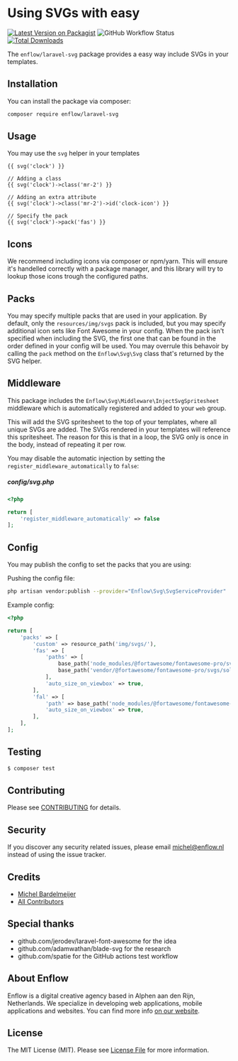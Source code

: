 # Using SVGs with easy

[![Latest Version on Packagist](https://img.shields.io/packagist/v/enflow/laravel-svg.svg?style=flat-square)](https://packagist.org/packages/enflow/laravel-svg)
![GitHub Workflow Status](https://img.shields.io/github/workflow/status/enflow/laravel-svg/run-tests?label=tests)
[![Total Downloads](https://img.shields.io/packagist/dt/enflow/laravel-svg.svg?style=flat-square)](https://packagist.org/packages/enflow/laravel-svg)

The `enflow/laravel-svg` package provides a easy way include SVGs in your templates.

## Installation
You can install the package via composer:

``` bash
composer require enflow/laravel-svg
```

## Usage
You may use the `svg` helper in your templates

```blade
{{ svg('clock') }}

// Adding a class
{{ svg('clock')->class('mr-2') }}

// Adding an extra attribute
{{ svg('clock')->class('mr-2')->id('clock-icon') }}

// Specify the pack
{{ svg('clock')->pack('fas') }}
```

## Icons
We recommend including icons via composer or npm/yarn. This will ensure it's handelled correctly with a package manager, and this library will try to lookup those icons trough the configured paths.

## Packs
You may specify multiple packs that are used in your application. By default, only the `resources/img/svgs` pack is included, but you may specify additional icon sets like Font Awesome in your config. When the pack isn't specified when including the SVG, the first one that can be found in the order defined in your config will be used. You may overrule this behavoir by calling the `pack` method on the `Enflow\Svg\Svg` class that's returned by the SVG helper.

## Middleware
This package includes the `Enflow\Svg\Middleware\InjectSvgSpritesheet` middleware which is automatically registered and added to your `web` group. 

This will add the SVG spritesheet to the top of your templates, where all unique SVGs are added. The SVGs rendered in your templates will reference this spritesheet. The reason for this is that in a loop, the SVG only is once in the body, instead of repeating it per row.

You may disable the automatic injection by setting the `register_middleware_automatically` to `false`:

##### config/svg.php
```php
<?php

return [
    'register_middleware_automatically' => false
];
```

## Config

You may publish the config to set the packs that you are using:

Pushing the config file:
``` bash
php artisan vendor:publish --provider="Enflow\Svg\SvgServiceProvider"
```

Example config:
```php
<?php

return [
    'packs' => [
        'custom' => resource_path('img/svgs/'),
        'fas' => [
            'paths' => [
                base_path('node_modules/@fortawesome/fontawesome-pro/svgs/solid/'),
                base_path('vendor/@fortawesome/fontawesome-pro/svgs/solid/')
            ],
            'auto_size_on_viewbox' => true,
        ],
        'fal' => [
            'path' => base_path('node_modules/@fortawesome/fontawesome-pro/svgs/light/'),
            'auto_size_on_viewbox' => true,
        ],
    ],
];
```

## Testing
``` bash
$ composer test
```

## Contributing
Please see [CONTRIBUTING](CONTRIBUTING.md) for details.

## Security
If you discover any security related issues, please email michel@enflow.nl instead of using the issue tracker.

## Credits
- [Michel Bardelmeijer](https://github.com/mbardelmeijer)
- [All Contributors](../../contributors)

## Special thanks
- github.com/jerodev/laravel-font-awesome for the idea
- github.com/adamwathan/blade-svg for the research
- github.com/spatie for the GitHub actions test workflow

## About Enflow
Enflow is a digital creative agency based in Alphen aan den Rijn, Netherlands. We specialize in developing web applications, mobile applications and websites. You can find more info [on our website](https://enflow.nl/en).

## License
The MIT License (MIT). Please see [License File](LICENSE.md) for more information.
